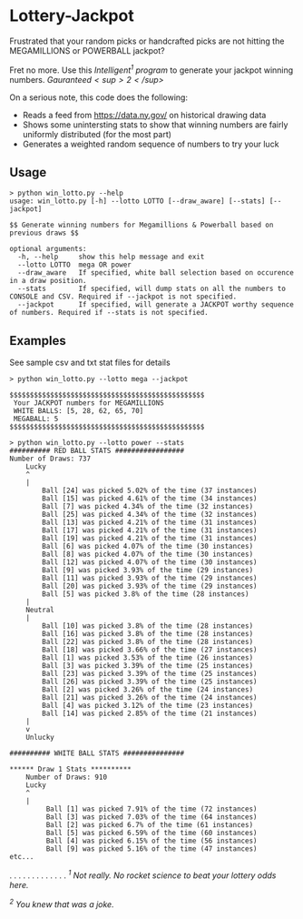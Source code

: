 # Lottery-Jackpot

Frustrated that your random picks or handcrafted picks are not hitting the MEGAMILLIONS or POWERBALL jackpot? 

Fret no more. Use this _Intelligent<sup>1</sup> program_ to generate your jackpot winning numbers. _$Gauranteed<sup>2</sup>$_

On a serious note, this code does the following:

- Reads a feed from https://data.ny.gov/ on historical drawing data
- Shows some unintersting stats to show that winning numbers are fairly uniformly distributed (for the most part) 
- Generates a weighted random sequence of numbers to try your luck

## Usage

    > python win_lotto.py --help
    usage: win_lotto.py [-h] --lotto LOTTO [--draw_aware] [--stats] [--jackpot]

    $$ Generate winning numbers for Megamillions & Powerball based on previous draws $$

    optional arguments:
      -h, --help     show this help message and exit
      --lotto LOTTO  mega OR power
      --draw_aware   If specified, white ball selection based on occurence in a draw position.
      --stats        If specified, will dump stats on all the numbers to CONSOLE and CSV. Required if --jackpot is not specified.
      --jackpot      If specified, will generate a JACKPOT worthy sequence of numbers. Required if --stats is not specified.

## Examples

See sample csv and txt stat files for details

    > python win_lotto.py --lotto mega --jackpot

    $$$$$$$$$$$$$$$$$$$$$$$$$$$$$$$$$$$$$$$$$$$$$$$$
     Your JACKPOT numbers for MEGAMILLIONS
     WHITE BALLS: [5, 28, 62, 65, 70]
     MEGABALL: 5
    $$$$$$$$$$$$$$$$$$$$$$$$$$$$$$$$$$$$$$$$$$$$$$$$

    > python win_lotto.py --lotto power --stats
    ########## RED BALL STATS #################
    Number of Draws: 737
        Lucky
        ^
        |
            Ball [24] was picked 5.02% of the time (37 instances)
            Ball [15] was picked 4.61% of the time (34 instances)
            Ball [7] was picked 4.34% of the time (32 instances)
            Ball [25] was picked 4.34% of the time (32 instances)
            Ball [13] was picked 4.21% of the time (31 instances)
            Ball [17] was picked 4.21% of the time (31 instances)
            Ball [19] was picked 4.21% of the time (31 instances)
            Ball [6] was picked 4.07% of the time (30 instances)
            Ball [8] was picked 4.07% of the time (30 instances)
            Ball [12] was picked 4.07% of the time (30 instances)
            Ball [9] was picked 3.93% of the time (29 instances)
            Ball [11] was picked 3.93% of the time (29 instances)
            Ball [20] was picked 3.93% of the time (29 instances)
            Ball [5] was picked 3.8% of the time (28 instances)
        |
        Neutral
        |
            Ball [10] was picked 3.8% of the time (28 instances)
            Ball [16] was picked 3.8% of the time (28 instances)
            Ball [22] was picked 3.8% of the time (28 instances)
            Ball [18] was picked 3.66% of the time (27 instances)
            Ball [1] was picked 3.53% of the time (26 instances)
            Ball [3] was picked 3.39% of the time (25 instances)
            Ball [23] was picked 3.39% of the time (25 instances)
            Ball [26] was picked 3.39% of the time (25 instances)
            Ball [2] was picked 3.26% of the time (24 instances)
            Ball [21] was picked 3.26% of the time (24 instances)
            Ball [4] was picked 3.12% of the time (23 instances)
            Ball [14] was picked 2.85% of the time (21 instances)
        |
        v
        Unlucky

    ########## WHITE BALL STATS ###############

    ****** Draw 1 Stats **********
        Number of Draws: 910
        Lucky
        ^
        |
             Ball [1] was picked 7.91% of the time (72 instances)
             Ball [3] was picked 7.03% of the time (64 instances)
             Ball [2] was picked 6.7% of the time (61 instances)
             Ball [5] was picked 6.59% of the time (60 instances)
             Ball [4] was picked 6.15% of the time (56 instances)
             Ball [9] was picked 5.16% of the time (47 instances)
    etc...
.
.
.
.
.
.
.
.
.
.
.
.
.
_<sup>1</sup> Not really. No rocket science to beat your lottery odds here._

_<sup>2</sup> You knew that was a joke._
